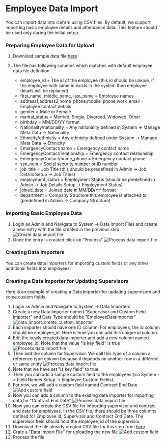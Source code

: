 # Employee Data Import
You can import data into icehrm using CSV files. By default, we support importing basic employee details and attendance data. This feature should be used only during the initial setup.

### Preparing Employee Data for Upload

1. Download sample data file <a href="https://s3.amazonaws.com/icehrm/images/blog-files/employees.csv" target="_blank">here</a>
2. The file has following columns which matches with default employee data file definition

    - employee_id = The id of the employee (this id should be unique, if the employee with same id exists in the system then employee details will be replaced)
    - first_name, middle_name, last_name = Employee names
    - address1,address2,home_phone,mobile_phone,work_email = Employee contact details
    - gender = Male or Female
    - marital_status = Married, Single, Divorced, Widowed, Other
    - birthday = MM/DD/YY format
    - Nationality/nationality = Any nationality defined in System -> Manage Meta Data -> Nationality
    - Ethnicity/ethnicity = Any ethnicity defined under System -> Manage Meta Data -> Ethnicity
    - EmergencyContact/name = Emergency contact name
    - EmergencyContact/relationship = Emergency contact relationship
    - EmergencyContact/home_phone = Emergency contact phone
    - ssn_num = Social security number or ID number
    - job_title = Job Title (this should be predefined in Admin -> Job Details Setup -> Job Titles)
    - employment_status = Employment Status (should be predefined in Admin -> Job Details Setup -> Employment Status)
    - joined_date = Joined date in MM/DD/YY format
    - department = Company Structure this employee is attached to (predefined in Admin -> Company Structure)


### Importing Basic Employee Data

1. Login as Admin and Navigate to System -> Data Import Files and create a new entry with the file created in the previous step
![Create data import file](https://s3.amazonaws.com/icehrm/images/blog-images/create_employee_data_import.png)
2. Once the entry is created click on "Process"
![Process data import file](https://s3.amazonaws.com/icehrm/images/blog-images/process_employee_data_import.png)

### Creating Data Importers

You can create data importers for importing custom fields or any other additional fields into employees.

### Creating a Data Importer for Updating Supervisors

Here is an example of creating a Data Importer for updating supervisors and some custom fields

1. Login as Admin and Navigate to System -> Data Importers
2. Create a new Data Importer named "Supervisor and Custom Field Importer" and Data Type should be "EmployeeDataImporter"
![data_import_create_custom_importer](https://s3.amazonaws.com/icehrm/images/blog-images/data_import_create_custom_importer.png)
3. Each importer should have one ID column. For employees, the id column should be employee_id. Here is how you can add this unique id column.
4. Edit the newly created data importer and add a new column named employee_id. Note that the value "is key field" is true
![Process data import file](https://s3.amazonaws.com/icehrm/images/blog-images/data_import_add_employee_id.png)
5. Then add the column for Supervisor. We call this type of a column a reference type column because it depends on another row in a different or same entity
![Process data import file](https://s3.amazonaws.com/icehrm/images/blog-images/data_import_supervisor_column.png)
6. Note that we have set "is key field" to true.
7. Then you can add a sample custom field to the employees (via System -> Field Names Setup -> Employee Custom Fields).
8. For now, we will add a custom field named Contract End Date
![Add custom field](https://s3.amazonaws.com/icehrm/images/blog-images/data_import_add_custom_field.png)
9. Now you can add a column to the existing data importer for importing data for "Contract End Date"
![Process data import file](https://s3.amazonaws.com/icehrm/images/blog-images/data_import_add_contract_end_date.png)
10. Now you can create the CSV file for importing supervisor and contract end date for employees. In the CSV file, there should be three columns defined for Employee Id, Supervisor and Contract End Date. The supervisor field should hold the employee_id of the
supervisor.
11. Download the file already created CSV file for this step from <a href="https://s3.amazonaws.com/icehrm/images/blog-files/employee_supervisors.csv" target="_blank">here</a>
12. Crate a "Data Import File" for uploading the new file
![Add custom field](https://s3.amazonaws.com/icehrm/images/blog-images/data_import_employee_supervisors_file.png)
13. Process the file